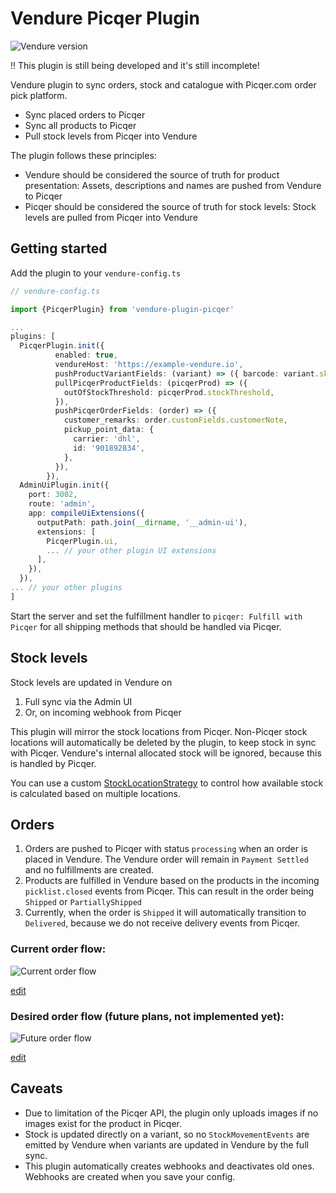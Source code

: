 # Vendure Picqer Plugin

![Vendure version](https://img.shields.io/badge/dynamic/json.svg?url=https%3A%2F%2Fraw.githubusercontent.com%2FPinelab-studio%2Fpinelab-vendure-plugins%2Fmain%2Fpackage.json&query=$.devDependencies[%27@vendure/core%27]&colorB=blue&label=Built%20on%20Vendure)

!! This plugin is still being developed and it's still incomplete!

Vendure plugin to sync orders, stock and catalogue with Picqer.com order pick platform.

- Sync placed orders to Picqer
- Sync all products to Picqer
- Pull stock levels from Picqer into Vendure

The plugin follows these principles:

- Vendure should be considered the source of truth for product presentation: Assets, descriptions and names are pushed from Vendure to Picqer
- Picqer should be considered the source of truth for stock levels: Stock levels are pulled from Picqer into Vendure

## Getting started

Add the plugin to your `vendure-config.ts`

```ts
// vendure-config.ts

import {PicqerPlugin} from 'vendure-plugin-picqer'

...
plugins: [
  PicqerPlugin.init({
          enabled: true,
          vendureHost: 'https://example-vendure.io',
          pushProductVariantFields: (variant) => ({ barcode: variant.sku }),
          pullPicqerProductFields: (picqerProd) => ({
            outOfStockThreshold: picqerProd.stockThreshold,
          }),
          pushPicqerOrderFields: (order) => ({
            customer_remarks: order.customFields.customerNote,
            pickup_point_data: {
              carrier: 'dhl',
              id: '901892834',
            },
          }),
        }),
  AdminUiPlugin.init({
    port: 3002,
    route: 'admin',
    app: compileUiExtensions({
      outputPath: path.join(__dirname, '__admin-ui'),
      extensions: [
        PicqerPlugin.ui,
        ... // your other plugin UI extensions
      ],
    }),
  }),
... // your other plugins
]

```

Start the server and set the fulfillment handler to `picqer: Fulfill with Picqer` for all shipping methods that should be handled via Picqer.

## Stock levels

Stock levels are updated in Vendure on

1. Full sync via the Admin UI
2. Or, on incoming webhook from Picqer

This plugin will mirror the stock locations from Picqer. Non-Picqer stock locations will automatically be deleted by the plugin, to keep stock in sync with Picqer. Vendure's internal allocated stock will be ignored, because this is handled by Picqer.

You can use a custom [StockLocationStrategy](https://github.com/vendure-ecommerce/vendure/blob/major/packages/core/src/config/catalog/default-stock-location-strategy.ts) to control how available stock is calculated based on multiple locations.

## Orders

1. Orders are pushed to Picqer with status `processing` when an order is placed in Vendure. The Vendure order will remain in `Payment Settled` and no fulfillments are created.
2. Products are fulfilled in Vendure based on the products in the incoming `picklist.closed` events from Picqer. This can result in the order being `Shipped` or `PartiallyShipped`
3. Currently, when the order is `Shipped` it will automatically transition to `Delivered`, because we do not receive delivery events from Picqer.

### Current order flow:

![Current order flow](https://www.plantuml.com/plantuml/png/bOwn2i9038RtFaNef8E27Jj81n-W8BWVTr4FqqjDSe9lxnLQK73GBI7_z_tfr9nO7gWwOGfP43PxwAE_eq0BVTOhi8IoS9g7aPp70PF1ge5HE6HlklwA7z706EgIygWQqwMkvcE9BKGx0JUAQbjFh1ZWpBAOORUOFv6Ydl-P2ded5XtH4mv8yO62uV-cvfUcDtytHGPw0G00)

[edit](https://www.plantuml.com/plantuml/uml/bOwn2i9038RtFaNef8E27Jj81n-W8BWVTr4FqqjDSe9lxnLQK73GBI7_z_tfr9nO7gWwOGfP43PxwAE_eq0BVTOhi8IoS9g7aPp70PF1ge5HE6HlklwA7z706EgIygWQqwMkvcE9BKGx0JUAQbjFh1ZWpBAOORUOFv6Ydl-P2ded5XtH4mv8yO62uV-cvfUcDtytHGPw0G00)

### Desired order flow (future plans, not implemented yet):

![Future order flow](https://www.plantuml.com/plantuml/png/fP3DIiKm48NtVOgXArqec6KNSa4Ve731VKX6Rt3ousGYtBUtgGsKwiBWBapEcVFDEMNHBCNJy8B15aQuUuJPcGzac60k-GAHBJB4i3qIQOCUWy2DWiJH5YFvzbVx6GKamhYe3ERimjiuR9-Bx7nnAIspf-YJ3bUOricwsJ1gGGklaLi4FEoiBMogMU_aijmRYlc7e-dsbagrdLBPPitYDD7rcmVjE1p03e5jELWazucCjY_ckTd-qONgxaBz1RAl0TNNmExkKvLu-W80)

[edit](https://www.plantuml.com/plantuml/uml/fP3DIiKm48NtVOgXArqec6KNSa4Ve731VKX6Rt3ousGYtBUtgGsKwiBWBapEcVFDEMNHBCNJy8B15aQuUuJPcGzac60k-GAHBJB4i3qIQOCUWy2DWiJH5YFvzbVx6GKamhYe3ERimjiuR9-Bx7nnAIspf-YJ3bUOricwsJ1gGGklaLi4FEoiBMogMU_aijmRYlc7e-dsbagrdLBPPitYDD7rcmVjE1p03e5jELWazucCjY_ckTd-qONgxaBz1RAl0TNNmExkKvLu-W80)

## Caveats

- Due to limitation of the Picqer API, the plugin only uploads images if no images exist for the product in Picqer.
- Stock is updated directly on a variant, so no `StockMovementEvents` are emitted by Vendure when variants are updated in Vendure by the full sync.
- This plugin automatically creates webhooks and deactivates old ones. Webhooks are created when you save your config.
